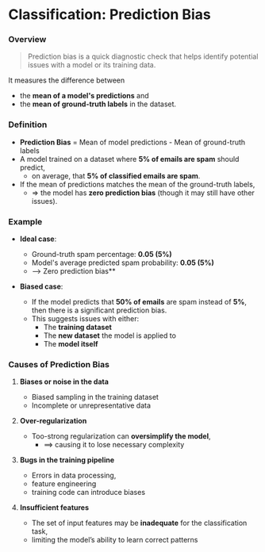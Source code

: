 # Classification: Prediction Bias  

### Overview  
>Prediction bias is a quick diagnostic check that helps identify potential issues with a model or its training data. 

It measures the difference between
-  the **mean of a model's predictions** and 
-  the **mean of ground-truth labels** in the dataset.  

### Definition  
- **Prediction Bias** = Mean of model predictions - Mean of ground-truth labels  
- A model trained on a dataset where **5% of emails are spam** should predict, 
  - on average, that **5% of classified emails are spam**.  
- If the mean of predictions matches the mean of the ground-truth labels, 
  - => the model has **zero prediction bias** (though it may still have other issues).  

### Example  
- **Ideal case**:  
  - Ground-truth spam percentage: **0.05 (5%)**  
  - Model's average predicted spam probability: **0.05 (5%)**  
  - --> Zero prediction bias**  

- **Biased case**:  
  - If the model predicts that **50% of emails** are spam instead of **5%**, then there is a significant prediction bias.  
  - This suggests issues with either:  
    - The **training dataset**  
    - The **new dataset** the model is applied to  
    - The **model itself**  

### Causes of Prediction Bias  
1. **Biases or noise in the data**  
   - Biased sampling in the training dataset  
   - Incomplete or unrepresentative data  

2. **Over-regularization**  
   - Too-strong regularization can **oversimplify the model**, 
     - ==> causing it to lose necessary complexity  

3. **Bugs in the training pipeline**  
   - Errors in data processing, 
   - feature engineering
   - training code can introduce biases

4. **Insufficient features**  
   - The set of input features may be **inadequate** for the classification task, 
   - limiting the model’s ability to learn correct patterns
